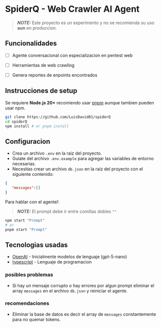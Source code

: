 # SpiderQ - Web Crawler AI Agent

> **_NOTE:_** Este proyecto es un experimento y no se recomienda su uso **aun** en produccion.


## Funcionalidades

- [ ] Agente conversacional con especializacion en pentest web
- [ ] Herramientas de web crawling
- [ ] Genera reportes de enpoints encontrados


## Instrucciones de setup

Se requiere **Node.js 20+**
recomiendo usar [pnpm](https://pnpm.io/) aunque tambien pueden usar npm.
```bash
git clone https://github.com/LuisDavid01/spiderQ
cd spiderQ
npm install # or pnpm install
```
## Configuracion

- Crea un archivo `.env` en la raiz del proyecto.
- Guiate del archivo `.env.example` para agregar las variables de entorno necesarias.
- Necesitas crear un archivo `db.json` en la raiz del proyecto con el siguiente contenido:

```json
{
   "messages":[]
}

```

Para hablar con el agente!:
> **_NOTE:_** El prompt debe ir entre comillas dobles `""`
```bash
npm start "Prompt"
# or
pnpm start "Prompt"
```

## Tecnologias usadas
- [OpenAI](https://openai.com) - Inicialmente modelos de lenguaje (gpt-5-nano)
- [typescript](https://www.typescriptlang.org/) - Lenguaje de programacion


### posibles problemas
- Si hay un mensaje corrupto o hay errores por algun prompt eliminar el array `messages` en el archivo
`db.json` y reiniciar el agente.

### recomendaciones
- Eliminar la base de datos es decir el array de `messages` constantemente para no quemar tokens.
